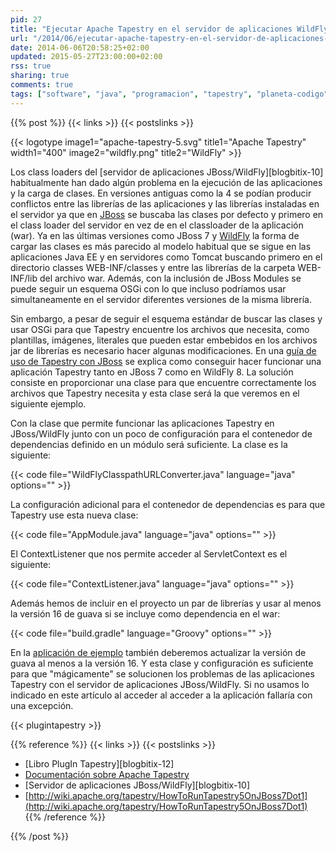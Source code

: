 ```yaml
---
pid: 27
title: "Ejecutar Apache Tapestry en el servidor de aplicaciones WildFly"
url: "/2014/06/ejecutar-apache-tapestry-en-el-servidor-de-aplicaciones-wildfly/"
date: 2014-06-06T20:58:25+02:00
updated: 2015-05-27T23:00:00+02:00
rss: true
sharing: true
comments: true
tags: ["software", "java", "programacion", "tapestry", "planeta-codigo", "blog-stack"]
---
```


{{% post %}}
{{< links >}}
{{< postslinks >}}

{{< logotype image1="apache-tapestry-5.svg" title1="Apache Tapestry" width1="400" image2="wildfly.png" title2="WildFly" >}}

Los class loaders del [servidor de aplicaciones JBoss/WildFly][blogbitix-10] habitualmente han dado algún problema en la ejecución de las aplicaciones y la carga de clases. En versiones antiguas como la 4 se podían producir conflictos entre las librerías de las aplicaciones y las librerías instaladas en el servidor ya que en [JBoss](http://jbossas.jboss.org/) se buscaba las clases por defecto y primero en el class loader del servidor en vez de en el classloader de la aplicación (war). Ya en las últimas versiones como JBoss 7 y [WildFly](http://wildfly.org/) la forma de cargar las clases es más parecido al modelo habitual que se sigue en las aplicaciones Java EE y en servidores como Tomcat buscando primero en el directorio classes WEB-INF/classes y entre las librerías de la carpeta WEB-INF/lib del archivo war. Además, con la inclusión de JBoss Modules se puede seguir un esquema OSGi con lo que incluso podríamos usar simultaneamente en el servidor diferentes versiones de la misma librería.

Sin embargo, a pesar de seguir el esquema estándar de buscar las clases y usar OSGi para que Tapestry encuentre los archivos que necesita, como plantillas, imágenes, literales que pueden estar embebidos en los archivos jar de librerías es necesario hacer algunas modificaciones. En una [guía de uso de Tapestry con JBoss](http://wiki.apache.org/tapestry/HowToRunTapestry5OnJBoss7Dot1) se explica como conseguir hacer funcionar una aplicación Tapestry tanto en JBoss 7 como en WildFly 8. La solución consiste en proporcionar una clase para que encuentre correctamente los archivos que Tapestry necesita y esta clase será la que veremos en el siguiente ejemplo.

Con la clase que permite funcionar las aplicaciones Tapestry en JBoss/WildFly junto con un poco de configuración para el contenedor de dependencias definido en un módulo será suficiente. La clase es la siguiente:

{{< code file="WildFlyClasspathURLConverter.java" language="java" options="" >}}

La configuración adicional para el contenedor de dependencias es para que Tapestry use esta nueva clase:

{{< code file="AppModule.java" language="java" options="" >}}

El ContextListener que nos permite acceder al ServletContext es el siguiente:

{{< code file="ContextListener.java" language="java" options="" >}}

Además hemos de incluir en el proyecto un par de librerías y usar al menos la versión 16 de guava si se incluye como dependencia en el war:

{{< code file="build.gradle" language="Groovy" options="" >}}

En la [aplicación de ejemplo](https://github.com/picodotdev/elblogdepicodev/tree/master/PlugInTapestry) también deberemos actualizar la versión de guava al menos a la versión 16. Y esta clase y configuración es suficiente para que "mágicamente" se solucionen los problemas de las aplicaciones Tapestry con el servidor de aplicaciones JBoss/WildFly. Si no usamos lo indicado en este artículo al acceder al acceder a la aplicación fallaría con una excepción.

{{< plugintapestry >}}

{{% reference %}}
{{< links >}}
{{< postslinks >}}
* [Libro PlugIn Tapestry][blogbitix-12]
* [Documentación sobre Apache Tapestry](https://elblogdepicodev.blogspot.com.es/2010/05/documentacion-sobre-apache-tapestry.html)
* [Servidor de aplicaciones JBoss/WildFly][blogbitix-10]
* [http://wiki.apache.org/tapestry/HowToRunTapestry5OnJBoss7Dot1](http://wiki.apache.org/tapestry/HowToRunTapestry5OnJBoss7Dot1)
{{% /reference %}}

{{% /post %}}
